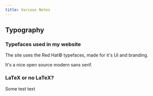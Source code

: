 ```yaml
---
title: Various Notes
---
```


<main>

## Typography

### Typefaces used in my website

The site uses the Red Hat© typefaces,
made for it's UI and branding.

It's a nice open source modern sans serif.

### LaTeX or no LaTeX?

Some test text

</main>
